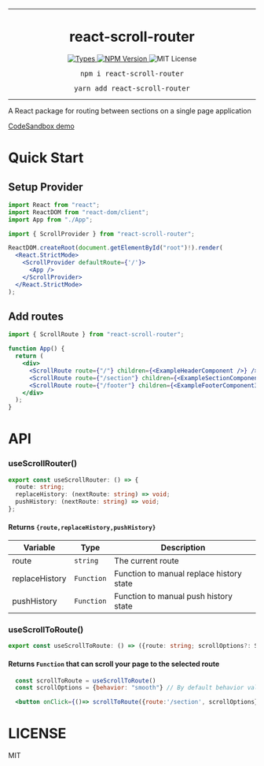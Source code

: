<hr>
<div align="center">
  <h1 align="center">
    react-scroll-router
  </h1>
</div>

<p align="center">
  <a aria-label="Types" href="https://www.npmjs.com/package/react-scroll-router">
    <img alt="Types" src="https://shields.io/badge/TypeScript-3178C6?logo=TypeScript&logoColor=FFF&style=for-the-badge">
  </a>
  <a aria-label="NPM version" href="https://www.npmjs.com/package/react-scroll-router">
    <img alt="NPM Version" src="https://img.shields.io/npm/v/react-scroll-router?style=for-the-badge&labelColor=24292e">
  </a>
  <a aria-label="License">
    <img alt="MIT License" src="https://img.shields.io/github/license/wkedzierawski/react-scroll-router?style=for-the-badge&label=license">
  </a>
</p>

<pre align="center">npm i react-scroll-router</pre>
<pre align="center">yarn add react-scroll-router</pre>
<hr>

A React package for routing between sections on a single page application

[CodeSandbox demo](https://codesandbox.io/p/sandbox/react-scroll-router-demo-6n8sx4)

# Quick Start

## Setup Provider

```jsx harmony
import React from "react";
import ReactDOM from "react-dom/client";
import App from "./App";

import { ScrollProvider } from "react-scroll-router";

ReactDOM.createRoot(document.getElementById("root")!).render(
  <React.StrictMode>
    <ScrollProvider defaultRoute={'/'}>
      <App />
    </ScrollProvider>
  </React.StrictMode>
);
```

## Add routes

```jsx harmony
import { ScrollRoute } from "react-scroll-router";

function App() {
  return (
    <div>
      <ScrollRoute route={"/"} children={<ExampleHeaderComponent />} />
      <ScrollRoute route={"/section"} children={<ExampleSectionComponent />} />
      <ScrollRoute route={"/footer"} children={<ExampleFooterComponent3 />} />
    </div>
  );
}
```

# API

### useScrollRouter()

```ts
export const useScrollRouter: () => {
  route: string;
  replaceHistory: (nextRoute: string) => void;
  pushHistory: (nextRoute: string) => void;
};
```

#### Returns `{route,replaceHistory,pushHistory}`

| Variable       | Type       | Description                              |
| -------------- | ---------- | ---------------------------------------- |
| route          | `string`   | The current route                        |
| replaceHistory | `Function` | Function to manual replace history state |
| pushHistory    | `Function` | Function to manual push history state    |

### useScrollToRoute()

```ts
export const useScrollToRoute: () => ({route: string; scrollOptions?: ScrollIntoViewOptions}) => void;
```

#### Returns `Function` that can scroll your page to the selected route

```jsx harmony
  const scrollToRoute = useScrollToRoute()
  const scrollOptions = {behavior: "smooth"} // By default behavior value is set to "smooth"

  <button onClick={()=> scrollToRoute({route:'/section', scrollOptions})} />
```

# LICENSE

MIT
